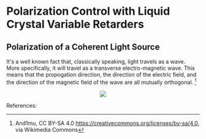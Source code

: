 # Polarization Control with Liquid Crystal Variable Retarders

## Polarization of a Coherent Light Source

It's a well known fact that, classically speaking, light travels as a wave. More specifically, it will travel as a transverse electro-magnetic wave. This means that the propogation direction, the direction of the electric field, and the direction of the magnetic field of the wave are all mutually orthogonal. [^1]

<p align="center">
  <img src="https://upload.wikimedia.org/wikipedia/commons/9/99/EM-Wave.gif" />
</p>




References:
[^1]: And1mu, CC BY-SA 4.0 <https://creativecommons.org/licenses/by-sa/4.0>, via Wikimedia Commons

